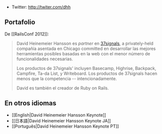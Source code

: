 * Twitter: http://twiter.com/dhh

## Portafolio

De [[RailsConf 2012]]:

> David Heinemeier Hansson es _partner_ en <a href="http://37signals.com/">37signals</a>, a privately-held compañía asentada en Chicago committed en desarrollar las mejores herramientas posibles basadas en la web con el menor número de funcionalidades necesarias.
>
> Los productos de 37signals' incluyen Basecamp, Highrise, Backpack, Campfire, Ta-da List, y Writeboard. Los productos de 37signals hacen menos que la competencia -- intencionadamente.
>
> David es también el creador de Ruby on Rails.

## En otros idiomas

* [[English|David Heinemeier Hansson Keynote]]
* [[日本語|David Heinemeier Hansson Keynote JA]]
* [[Português|David Heinemeier Hansson Keynote PT]]
